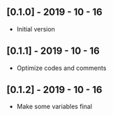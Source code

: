 ## [0.1.0] - 2019 - 10 - 16

* Initial version

## [0.1.1] - 2019 - 10 - 16

* Optimize codes and comments

## [0.1.2] - 2019 - 10 - 16

* Make some variables final


